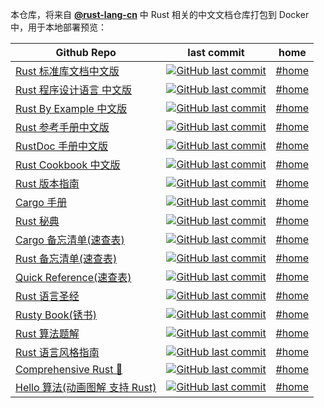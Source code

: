 本仓库，将来自 [**@rust-lang-cn**](https://github.com/rust-lang-cn) 中 Rust 相关的中文文档仓库打包到 Docker 中，用于本地部署预览：

Github Repo | last commit | home
---- | ---- | ----
[Rust 标准库文档中文版](https://github.com/rust-lang-cn/std-cn) | [![GitHub last commit](https://img.shields.io/github/last-commit/rust-lang-cn/std-cn?style=flat&label=last)](https://github.com/rust-lang-cn/std-cn/commits) | [#home](https://jaywcjlove.github.io/rust-cn-document-for-docker/std/std/)
[Rust 程序设计语言 中文版](https://github.com/rust-lang-cn/book-cn) | [![GitHub last commit](https://img.shields.io/github/last-commit/rust-lang-cn/book-cn?style=flat&label=last)](https://github.com/rust-lang-cn/book-cn/commits) | [#home](https://jaywcjlove.github.io/rust-cn-document-for-docker/book/)
[Rust By Example 中文版](https://github.com/rust-lang-cn/rust-by-example-cn) | [![GitHub last commit](https://img.shields.io/github/last-commit/rust-lang-cn/rust-by-example-cn?style=flat&label=last)](https://github.com/rust-lang-cn/rust-by-example-cn/commits) | [#home](https://jaywcjlove.github.io/rust-cn-document-for-docker/rust-by-example-cn/)
[Rust 参考手册中文版](https://github.com/rust-lang-cn/reference-cn) | [![GitHub last commit](https://img.shields.io/github/last-commit/rust-lang-cn/reference-cn?style=flat&label=last)](https://github.com/rust-lang-cn/reference-cn/commits) | [#home](https://jaywcjlove.github.io/rust-cn-document-for-docker/reference/)
[RustDoc 手册中文版](https://github.com/rust-lang-cn/rustdoc-cn) | [![GitHub last commit](https://img.shields.io/github/last-commit/rust-lang-cn/rustdoc-cn?style=flat&label=last)](https://github.com/rust-lang-cn/rustdoc-cn/commits) | [#home](https://jaywcjlove.github.io/rust-cn-document-for-docker/rustdoc/)
[Rust Cookbook 中文版](https://github.com/rust-lang-cn/rust-cookbook-cn) | [![GitHub last commit](https://img.shields.io/github/last-commit/rust-lang-cn/rust-cookbook-cn?style=flat&label=last)](https://github.com/rust-lang-cn/rust-cookbook-cn/commits) | [#home](https://jaywcjlove.github.io/rust-cn-document-for-docker/rust-cookbook/)
[Rust 版本指南](https://github.com/rust-lang-cn/edition-guide-cn) | [![GitHub last commit](https://img.shields.io/github/last-commit/rust-lang-cn/edition-guide-cn?style=flat&label=last)](https://github.com/rust-lang-cn/edition-guide-cn/commits) | [#home](https://jaywcjlove.github.io/rust-cn-document-for-docker/edition-guide/)
[Cargo 手册](https://github.com/rust-lang-cn/cargo-cn) | [![GitHub last commit](https://img.shields.io/github/last-commit/rust-lang-cn/cargo-cn?style=flat&label=last)](https://github.com/rust-lang-cn/cargo-cn/commits) | [#home](https://jaywcjlove.github.io/rust-cn-document-for-docker/cargo/)
[Rust 秘典](https://github.com/rust-lang-cn/nomicon-zh-Hans) | [![GitHub last commit](https://img.shields.io/github/last-commit/rust-lang-cn/nomicon-zh-Hans?style=flat&label=last)](https://github.com/rust-lang-cn/nomicon-zh-Hans/commits) | [#home](https://jaywcjlove.github.io/rust-cn-document-for-docker/nomicon/)
[Cargo 备忘清单(速查表)](https://github.com/jaywcjlove/reference) | [![GitHub last commit](https://img.shields.io/github/last-commit/jaywcjlove/reference?style=flat&label=last)](https://github.com/jaywcjlove/reference/commits) | [#home](https://jaywcjlove.github.io/rust-cn-document-for-docker/quick-reference/docs/cargo.html)
[Rust 备忘清单(速查表)](https://github.com/jaywcjlove/reference) | [![GitHub last commit](https://img.shields.io/github/last-commit/jaywcjlove/reference?style=flat&label=last)](https://github.com/jaywcjlove/reference/commits) | [#home](https://jaywcjlove.github.io/rust-cn-document-for-docker/quick-reference/docs/rust.html)
[Quick Reference(速查表)](https://github.com/jaywcjlove/reference) | [![GitHub last commit](https://img.shields.io/github/last-commit/jaywcjlove/reference?style=flat&label=last)](https://github.com/jaywcjlove/reference/commits) | [#home](https://jaywcjlove.github.io/rust-cn-document-for-docker/quick-reference/index.html)
[Rust 语言圣经](https://github.com/sunface/rust-course) | [![GitHub last commit](https://img.shields.io/github/last-commit/sunface/rust-course?style=flat&label=last)](https://github.com/sunface/rust-course/commits) | [#home](https://jaywcjlove.github.io/rust-cn-document-for-docker/rust-course/index.html)
[Rusty Book(锈书)](https://github.com/rustlang-cn/rusty-book) | [![GitHub last commit](https://img.shields.io/github/last-commit/rustlang-cn/rusty-book?style=flat&label=last)](https://github.com/rustlang-cn/rusty-book/commits) | [#home](https://jaywcjlove.github.io/rust-cn-document-for-docker/rusty-book/index.html)
[Rust 算法题解](https://github.com/rustlang-cn/rust-algos) | [![GitHub last commit](https://img.shields.io/github/last-commit/rustlang-cn/rust-algos?style=flat&label=last)](https://github.com/rustlang-cn/rust-algos/commits) | [#home](https://jaywcjlove.github.io/rust-cn-document-for-docker/rust-algos/index.html)
[Rust 语言风格指南](https://github.com/rust-lang-cn/style-guide-cn) | [![GitHub last commit](https://img.shields.io/github/last-commit/rust-lang-cn/style-guide-cn?style=flat&label=last)](https://github.com/rust-lang-cn/style-guide-cn/commits) | [#home](https://jaywcjlove.github.io/rust-cn-document-for-docker/style-guide-cn/index.html)
[Comprehensive Rust 🦀](https://github.com/google/comprehensive-rust) | [![GitHub last commit](https://img.shields.io/github/last-commit/google/comprehensive-rust?style=flat&label=last)](https://github.com/google/comprehensive-rust/commits) | [#home](https://jaywcjlove.github.io/rust-cn-document-for-docker/comprehensive-rust/index.html)
[Hello 算法(动画图解 支持 Rust)](https://github.com/krahets/hello-algo) | [![GitHub last commit](https://img.shields.io/github/last-commit/krahets/hello-algo?style=flat&label=last)](https://github.com/krahets/hello-algo/commits) | [#home](https://jaywcjlove.github.io/rust-cn-document-for-docker/hello-algo/index.html)
